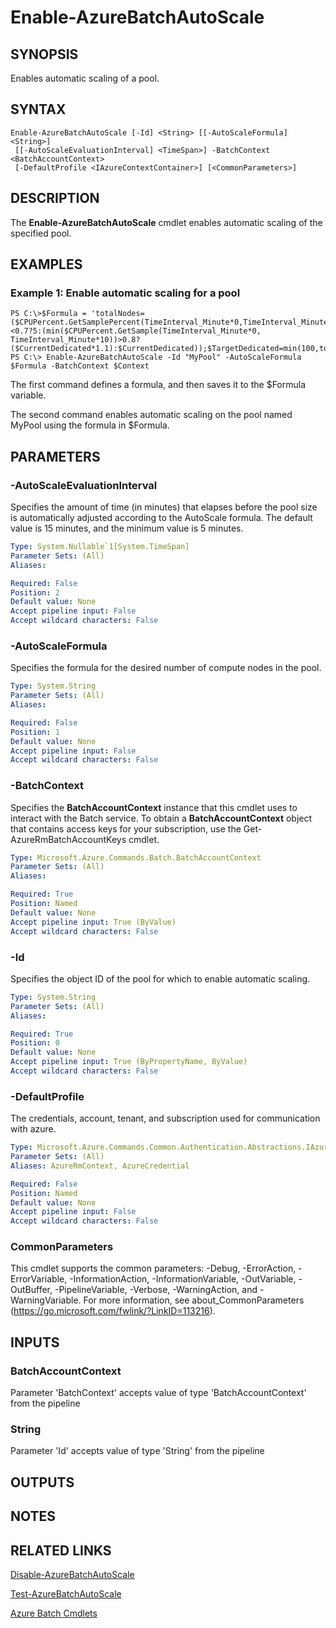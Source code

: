 ﻿---
external help file: Microsoft.Azure.Commands.Batch.dll-Help.xml
Module Name: AzureRM.Batch
ms.assetid: 3107D061-7F25-45D0-8029-C99120A156DA
online version:
schema: 2.0.0
content_git_url: https://github.com/Azure/azure-powershell/blob/preview/src/ResourceManager/AzureBatch/Commands.Batch/help/Enable-AzureBatchAutoScale.md
original_content_git_url: https://github.com/Azure/azure-powershell/blob/preview/src/ResourceManager/AzureBatch/Commands.Batch/help/Enable-AzureBatchAutoScale.md
---

# Enable-AzureBatchAutoScale

## SYNOPSIS
Enables automatic scaling of a pool.

## SYNTAX

```
Enable-AzureBatchAutoScale [-Id] <String> [[-AutoScaleFormula] <String>]
 [[-AutoScaleEvaluationInterval] <TimeSpan>] -BatchContext <BatchAccountContext>
 [-DefaultProfile <IAzureContextContainer>] [<CommonParameters>]
```

## DESCRIPTION
The **Enable-AzureBatchAutoScale** cmdlet enables automatic scaling of the specified pool.

## EXAMPLES

### Example 1: Enable automatic scaling for a pool
```
PS C:\>$Formula = 'totalNodes=($CPUPercent.GetSamplePercent(TimeInterval_Minute*0,TimeInterval_Minute*10)<0.7?5:(min($CPUPercent.GetSample(TimeInterval_Minute*0, TimeInterval_Minute*10))>0.8?($CurrentDedicated*1.1):$CurrentDedicated));$TargetDedicated=min(100,totalNodes);';
PS C:\> Enable-AzureBatchAutoScale -Id "MyPool" -AutoScaleFormula $Formula -BatchContext $Context
```

The first command defines a formula, and then saves it to the $Formula variable.

The second command enables automatic scaling on the pool named MyPool using the formula in $Formula.

## PARAMETERS

### -AutoScaleEvaluationInterval
Specifies the amount of time (in minutes) that elapses before the pool size is automatically adjusted according to the AutoScale formula.
The default value is 15 minutes, and the minimum value is 5 minutes.

```yaml
Type: System.Nullable`1[System.TimeSpan]
Parameter Sets: (All)
Aliases: 

Required: False
Position: 2
Default value: None
Accept pipeline input: False
Accept wildcard characters: False
```

### -AutoScaleFormula
Specifies the formula for the desired number of compute nodes in the pool.

```yaml
Type: System.String
Parameter Sets: (All)
Aliases: 

Required: False
Position: 1
Default value: None
Accept pipeline input: False
Accept wildcard characters: False
```

### -BatchContext
Specifies the **BatchAccountContext** instance that this cmdlet uses to interact with the Batch service.
To obtain a **BatchAccountContext** object that contains access keys for your subscription, use the Get-AzureRmBatchAccountKeys cmdlet.

```yaml
Type: Microsoft.Azure.Commands.Batch.BatchAccountContext
Parameter Sets: (All)
Aliases: 

Required: True
Position: Named
Default value: None
Accept pipeline input: True (ByValue)
Accept wildcard characters: False
```

### -Id
Specifies the object ID of the pool for which to enable automatic scaling.

```yaml
Type: System.String
Parameter Sets: (All)
Aliases: 

Required: True
Position: 0
Default value: None
Accept pipeline input: True (ByPropertyName, ByValue)
Accept wildcard characters: False
```

### -DefaultProfile
The credentials, account, tenant, and subscription used for communication with azure.

```yaml
Type: Microsoft.Azure.Commands.Common.Authentication.Abstractions.IAzureContextContainer
Parameter Sets: (All)
Aliases: AzureRmContext, AzureCredential

Required: False
Position: Named
Default value: None
Accept pipeline input: False
Accept wildcard characters: False
```

### CommonParameters
This cmdlet supports the common parameters: -Debug, -ErrorAction, -ErrorVariable, -InformationAction, -InformationVariable, -OutVariable, -OutBuffer, -PipelineVariable, -Verbose, -WarningAction, and -WarningVariable. For more information, see about_CommonParameters (https://go.microsoft.com/fwlink/?LinkID=113216).

## INPUTS

### BatchAccountContext
Parameter 'BatchContext' accepts value of type 'BatchAccountContext' from the pipeline

### String
Parameter 'Id' accepts value of type 'String' from the pipeline

## OUTPUTS

## NOTES

## RELATED LINKS

[Disable-AzureBatchAutoScale](./Disable-AzureBatchAutoScale.md)

[Test-AzureBatchAutoScale](./Test-AzureBatchAutoScale.md)

[Azure Batch Cmdlets](./AzureRM.Batch.md)


